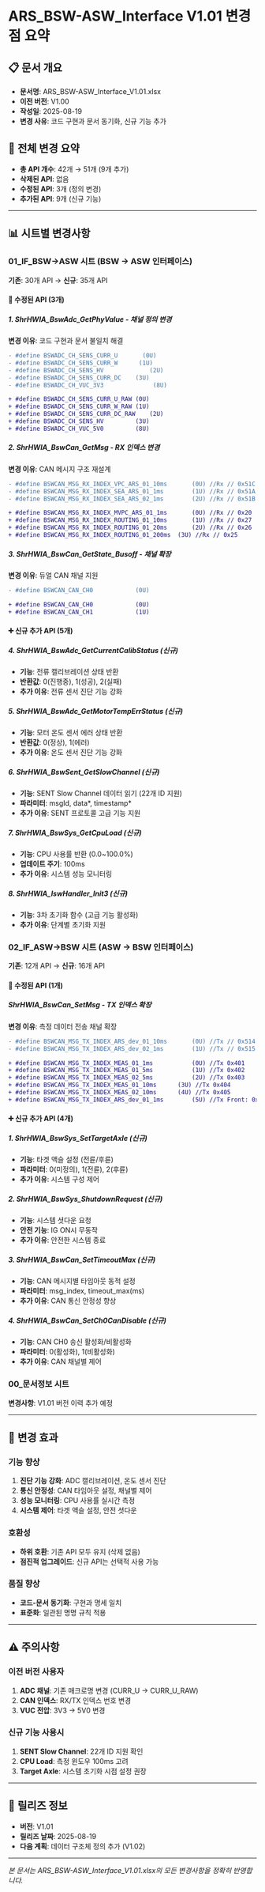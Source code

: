 # ARS_BSW-ASW_Interface V1.01 변경점 요약

## 📋 문서 개요
- **문서명**: ARS_BSW-ASW_Interface_V1.01.xlsx
- **이전 버전**: V1.00
- **작성일**: 2025-08-19
- **변경 사유**: 코드 구현과 문서 동기화, 신규 기능 추가

## 🔄 전체 변경 요약
- **총 API 개수**: 42개 → 51개 (9개 추가)
- **삭제된 API**: 없음
- **수정된 API**: 3개 (정의 변경)
- **추가된 API**: 9개 (신규 기능)

---

## 📊 시트별 변경사항

### 01_IF_BSW->ASW 시트 (BSW → ASW 인터페이스)
**기존**: 30개 API → **신규**: 35개 API

#### 🔧 수정된 API (3개)

##### 1. ShrHWIA_BswAdc_GetPhyValue - 채널 정의 변경
**변경 이유**: 코드 구현과 문서 불일치 해결
```diff
- #define BSWADC_CH_SENS_CURR_U       (0U)
- #define BSWADC_CH_SENS_CURR_W      (1U)  
- #define BSWADC_CH_SENS_HV             (2U)
- #define BSWADC_CH_SENS_CURR_DC    (3U)
- #define BSWADC_CH_VUC_3V3              (8U)

+ #define BSWADC_CH_SENS_CURR_U_RAW	(0U)
+ #define BSWADC_CH_SENS_CURR_W_RAW	(1U)
+ #define BSWADC_CH_SENS_CURR_DC_RAW	(2U)
+ #define BSWADC_CH_SENS_HV			(3U)
+ #define BSWADC_CH_VUC_5V0			(8U)
```

##### 2. ShrHWIA_BswCan_GetMsg - RX 인덱스 변경
**변경 이유**: CAN 메시지 구조 재설계
```diff
- #define BSWCAN_MSG_RX_INDEX_VPC_ARS_01_10ms		(0U) //Rx // 0x51C
- #define BSWCAN_MSG_RX_INDEX_SEA_ARS_01_1ms		(1U) //Rx // 0x51A
- #define BSWCAN_MSG_RX_INDEX_SEA_ARS_02_1ms		(2U) //Rx // 0x51B

+ #define BSWCAN_MSG_RX_INDEX_MVPC_ARS_01_1ms		(0U) //Rx // 0x20
+ #define BSWCAN_MSG_RX_INDEX_ROUTING_01_10ms		(1U) //Rx // 0x27
+ #define BSWCAN_MSG_RX_INDEX_ROUTING_01_20ms		(2U) //Rx // 0x26
+ #define BSWCAN_MSG_RX_INDEX_ROUTING_01_200ms	(3U) //Rx // 0x25
```

##### 3. ShrHWIA_BswCan_GetState_Busoff - 채널 확장
**변경 이유**: 듀얼 CAN 채널 지원
```diff
- #define BSWCAN_CAN_CH0			(0U)

+ #define BSWCAN_CAN_CH0			(0U)
+ #define BSWCAN_CAN_CH1			(1U)
```

#### ➕ 신규 추가 API (5개)

##### 4. ShrHWIA_BswAdc_GetCurrentCalibStatus (신규)
- **기능**: 전류 캘리브레이션 상태 반환
- **반환값**: 0(진행중), 1(성공), 2(실패)
- **추가 이유**: 전류 센서 진단 기능 강화

##### 5. ShrHWIA_BswAdc_GetMotorTempErrStatus (신규)
- **기능**: 모터 온도 센서 에러 상태 반환
- **반환값**: 0(정상), 1(에러)
- **추가 이유**: 온도 센서 진단 기능 강화

##### 6. ShrHWIA_BswSent_GetSlowChannel (신규)
- **기능**: SENT Slow Channel 데이터 읽기 (22개 ID 지원)
- **파라미터**: msgId, data*, timestamp*
- **추가 이유**: SENT 프로토콜 고급 기능 지원

##### 7. ShrHWIA_BswSys_GetCpuLoad (신규)
- **기능**: CPU 사용률 반환 (0.0~100.0%)
- **업데이트 주기**: 100ms
- **추가 이유**: 시스템 성능 모니터링

##### 8. ShrHWIA_IswHandler_Init3 (신규)
- **기능**: 3차 초기화 함수 (고급 기능 활성화)
- **추가 이유**: 단계별 초기화 지원

### 02_IF_ASW->BSW 시트 (ASW → BSW 인터페이스)
**기존**: 12개 API → **신규**: 16개 API

#### 🔧 수정된 API (1개)

##### ShrHWIA_BswCan_SetMsg - TX 인덱스 확장
**변경 이유**: 측정 데이터 전송 채널 확장
```diff
- #define BSWCAN_MSG_TX_INDEX_ARS_dev_01_10ms		(0U) //Tx // 0x514
- #define BSWCAN_MSG_TX_INDEX_ARS_dev_02_1ms		(1U) //Tx // 0x515

+ #define BSWCAN_MSG_TX_INDEX_MEAS_01_1ms			(0U) //Tx 0x401
+ #define BSWCAN_MSG_TX_INDEX_MEAS_01_5ms			(1U) //Tx 0x402
+ #define BSWCAN_MSG_TX_INDEX_MEAS_02_5ms			(2U) //Tx 0x403
+ #define BSWCAN_MSG_TX_INDEX_MEAS_01_10ms		(3U) //Tx 0x404
+ #define BSWCAN_MSG_TX_INDEX_MEAS_02_10ms		(4U) //Tx 0x405
+ #define BSWCAN_MSG_TX_INDEX_ARS_dev_01_1ms		(5U) //Tx Front: 0x21, Rear: 0x22
```

#### ➕ 신규 추가 API (4개)

##### 1. ShrHWIA_BswSys_SetTargetAxle (신규)
- **기능**: 타겟 액슬 설정 (전륜/후륜)
- **파라미터**: 0(미정의), 1(전륜), 2(후륜)
- **추가 이유**: 시스템 구성 제어

##### 2. ShrHWIA_BswSys_ShutdownRequest (신규)  
- **기능**: 시스템 셧다운 요청
- **안전 기능**: IG ON시 무동작
- **추가 이유**: 안전한 시스템 종료

##### 3. ShrHWIA_BswCan_SetTimeoutMax (신규)
- **기능**: CAN 메시지별 타임아웃 동적 설정
- **파라미터**: msg_index, timeout_max(ms)
- **추가 이유**: CAN 통신 안정성 향상

##### 4. ShrHWIA_BswCan_SetCh0CanDisable (신규)
- **기능**: CAN CH0 송신 활성화/비활성화
- **파라미터**: 0(활성화), 1(비활성화)  
- **추가 이유**: CAN 채널별 제어

### 00_문서정보 시트
**변경사항**: V1.01 버전 이력 추가 예정

---

## 🎯 변경 효과

### 기능 향상
1. **진단 기능 강화**: ADC 캘리브레이션, 온도 센서 진단
2. **통신 안정성**: CAN 타임아웃 설정, 채널별 제어
3. **성능 모니터링**: CPU 사용률 실시간 측정
4. **시스템 제어**: 타겟 액슬 설정, 안전 셧다운

### 호환성
- **하위 호환**: 기존 API 모두 유지 (삭제 없음)
- **점진적 업그레이드**: 신규 API는 선택적 사용 가능

### 품질 향상
- **코드-문서 동기화**: 구현과 명세 일치
- **표준화**: 일관된 명명 규칙 적용

---

## ⚠️ 주의사항

### 이전 버전 사용자
1. **ADC 채널**: 기존 매크로명 변경 (CURR_U → CURR_U_RAW)
2. **CAN 인덱스**: RX/TX 인덱스 번호 변경
3. **VUC 전압**: 3V3 → 5V0 변경

### 신규 기능 사용시
1. **SENT Slow Channel**: 22개 ID 지원 확인
2. **CPU Load**: 측정 윈도우 100ms 고려
3. **Target Axle**: 시스템 초기화 시점 설정 권장

---

## 📅 릴리즈 정보
- **버전**: V1.01
- **릴리즈 날짜**: 2025-08-19
- **다음 계획**: 데이터 구조체 정의 추가 (V1.02)

---
*본 문서는 ARS_BSW-ASW_Interface_V1.01.xlsx의 모든 변경사항을 정확히 반영합니다.*